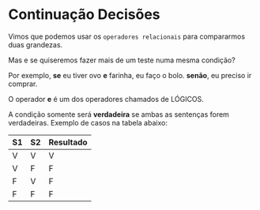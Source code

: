 # Continuação Decisões

Vimos que podemos usar os `operadores relacionais` para compararmos duas grandezas.

Mas e se quiseremos fazer mais de um teste numa mesma condição?

Por exemplo, **se** eu tiver ovo **e** farinha, eu faço o bolo. **senão**, eu preciso ir comprar.

O operador **e** é um dos operadores chamados de LÓGICOS.

A condição somente será **verdadeira** se ambas as sentenças forem verdadeiras. Exemplo de casos na tabela abaixo:

S1|S2|Resultado
--|--|---------
V |V | V
V |F | F
F |V | F
F |F | F

